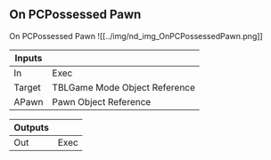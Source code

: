 ## On PCPossessed Pawn
On PCPossessed Pawn
![[../img/nd_img_OnPCPossessedPawn.png]]

|Inputs||
|--|--|
| In | Exec |
| Target | TBLGame Mode Object Reference |
| APawn | Pawn Object Reference |

|Outputs||
|--|--|
| Out | Exec |
